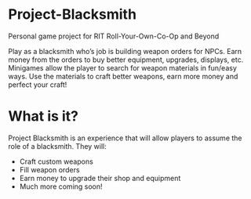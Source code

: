 # Project-Blacksmith
Personal game project for RIT Roll-Your-Own-Co-Op and Beyond

Play as a blacksmith who’s job is building weapon orders for NPCs. Earn money from the orders to buy better equipment, upgrades, displays, etc. Minigames allow the player to search for weapon materials in fun/easy ways. Use the materials to craft better weapons, earn more money and perfect your craft!

# What is it?
Project Blacksmith is an experience that will allow players to assume the role of a blacksmith. They will:
- Craft custom weapons
- Fill weapon orders
- Earn money to upgrade their shop and equipment
- Much more coming soon!
